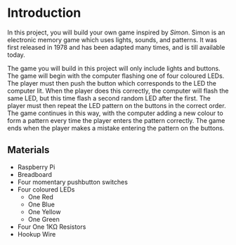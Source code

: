 # Introduction

In this project, you will build your own game inspired by _Simon_. Simon is an electronic memory game which uses lights, sounds, and patterns. It was first released in 1978 and has been adapted many times, and is till available today.

The game you will build in this project will only include lights and buttons. The game will begin with the computer flashing one of four coloured LEDs. The player must then push the button which corresponds to the LED the computer lit. When the player does this correctly, the computer will flash the same LED, but this time flash a second random LED after the first. The player must then repeat the LED pattern on the buttons in the correct order. The game continues in this way, with the computer adding a new colour to form a pattern every time the player enters the pattern correctly. The game ends when the player makes a mistake entering the pattern on the buttons.

## Materials

* Raspberry Pi
* Breadboard
* Four momentary pushbutton switches
* Four coloured LEDs
  * One Red
  * One Blue
  * One Yellow
  * One Green
* Four One 1K&Omega; Resistors
* Hookup Wire



